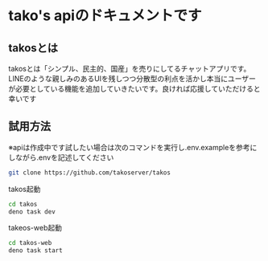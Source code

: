 # tako's apiのドキュメントです

## takosとは

takosとは「シンプル、民主的、国産」を売りにしてるチャットアプリです。LINEのような親しみのあるUIを残しつつ分散型の利点を活かし本当にユーザーが必要としている機能を追加していきたいです。良ければ応援していただけると幸いです

## 試用方法

※apiは作成中です試したい場合は次のコマンドを実行し.env.exampleを参考にしながら.envを記述してください

```bash
git clone https://github.com/takoserver/takos
```
takos起動
```bash
cd takos
deno task dev
```
takeos-web起動
```bash
cd takos-web
deno task start
```